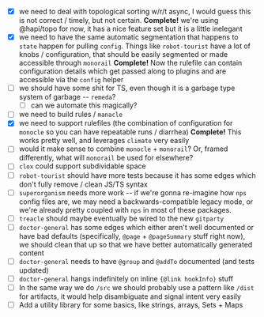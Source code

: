  - [x] we need to deal with topological sorting w/r/t async, I would guess this is not correct / timely, but not certain. **Complete!** we're using @hapi/topo for now, it has a nice feature set but it is a little inelegant
 - [x] we need to have the same automatic segmentation that happens to `state` happen for pulling `config`. Things like `robot-tourist` have a lot of knobs / configuration, that should be easily segmented or made accessible through `monorail` **Complete!** Now the rulefile can contain configuration details which get passed along to plugins and are accessible via the `config` helper
 - [ ] we should have some shit for TS, even though it is a garbage type system of garbage -- `remeda`?
   - [ ] can we automate this magically?
 - [ ] we need to build rules / `manacle`
 - [x] we need to support rulefiles (the combination of configuration for `monocle` so you can have repeatable runs / diarrhea) **Complete!** This works pretty well, and leverages `climate` very easily
 - [ ] would it make sense to combine `monocle` + `monorail`? Or, framed differently, what will `monorail` be used for elsewhere?
 - [ ] `clox` could support subdividable space
 - [ ] `robot-tourist` should have more tests because it has some edges which don't fully remove / clean JS/TS syntax
 - [ ] `superorganism` needs more work -- if we're gonna re-imagine how `nps` config files are, we may need a backwards-compatible legacy mode, or we're already pretty coupled with `nps` in most of these packages.
 - [ ] `treacle` should maybe eventually be wired to the new `gitparty`
 - [ ] `doctor-general` has some edges which either aren't well documented or have bad defaults (specifically, `@page` + `@pageSummary` stuff right now), we should clean that up so that we have better automatically generated content
 - [ ] `doctor-general` needs to have `@group` and `@addTo` documented (and tests updated)
 - [ ] `doctor-general` hangs indefinitely on inline `{@link hookInfo}` stuff
 - [ ] In the same way we do `/src` we should probably use a pattern like `/dist` for artifacts, it would help disambiguate and signal intent very easily
 - [ ] Add a utility library for some basics, like strings, arrays, Sets + Maps

